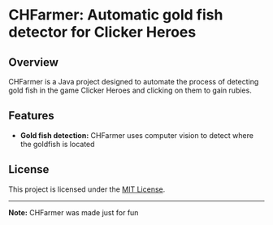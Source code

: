 # CHFarmer: Automatic gold fish detector for Clicker Heroes

## Overview

CHFarmer is a Java project designed to automate the process of detecting gold fish in the game Clicker Heroes and clicking on them to gain rubies.

## Features

- **Gold fish detection:** CHFarmer uses computer vision to detect where the goldfish is located





## License

This project is licensed under the [MIT License](LICENSE).

---

**Note:** CHFarmer was made just for fun